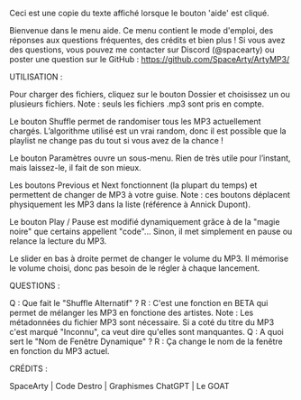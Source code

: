 Ceci est une copie du texte affiché lorsque le bouton 'aide' est cliqué.

Bienvenue dans le menu aide. Ce menu contient le mode d'emploi, des réponses aux questions fréquentes, des crédits et bien plus !
Si vous avez des questions, vous pouvez me contacter sur Discord (@spacearty) ou poster une question sur le GitHub : https://github.com/SpaceArty/ArtyMP3/

UTILISATION :

Pour charger des fichiers, cliquez sur le bouton Dossier et choisissez un ou plusieurs fichiers.
Note : seuls les fichiers .mp3 sont pris en compte.

Le bouton Shuffle permet de randomiser tous les MP3 actuellement chargés.
L’algorithme utilisé est un vrai random, donc il est possible que la playlist ne change pas du tout si vous avez de la chance !

Le bouton Paramètres ouvre un sous-menu. Rien de très utile pour l’instant, mais laissez-le, il fait de son mieux.

Les boutons Previous et Next fonctionnent (la plupart du temps) et permettent de changer de MP3 à votre guise.
Note : ces boutons déplacent physiquement les MP3 dans la liste (référence à Annick Dupont).

Le bouton Play / Pause est modifié dynamiquement grâce à de la "magie noire" que certains appellent "code"...
Sinon, il met simplement en pause ou relance la lecture du MP3.

Le slider en bas à droite permet de changer le volume du MP3.
Il mémorise le volume choisi, donc pas besoin de le régler à chaque lancement.

QUESTIONS :

Q : Que fait le "Shuffle Alternatif" ? R : C'est une fonction en BETA qui permet de mélanger les MP3 en fonctione des artistes.
Note : Les métadonnées du fichier MP3 sont nécessaire. Si a coté du titre du MP3 c'est marqué "Inconnu", ca veut dire qu'elles sont manquantes.
Q : A quoi sert le "Nom de Fenêtre Dynamique" ? R : Ça change le nom de la fenêtre en fonction du MP3 actuel.

CRÉDITS :

SpaceArty | Code
Destro | Graphismes
ChatGPT | Le GOAT